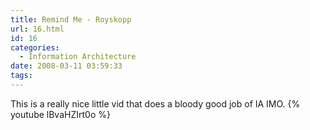 ```yaml
---
title: Remind Me - Royskopp
url: 16.html
id: 16
categories:
  - Information Architecture
date: 2008-03-11 03:59:33
tags:
---
```


This is a really nice little vid that does a bloody good job of IA IMO. {% youtube lBvaHZIrt0o %}
